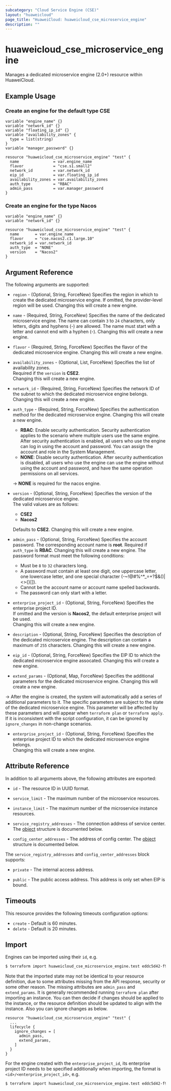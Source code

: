 ```yaml
---
subcategory: "Cloud Service Engine (CSE)"
layout: "huaweicloud"
page_title: "HuaweiCloud: huaweicloud_cse_microservice_engine"
description: ""
---
```


# huaweicloud_cse_microservice_engine

Manages a dedicated microservice engine (2.0+) resource within HuaweiCloud.

## Example Usage

### Create an engine for the default type CSE

```hcl
variable "engine_name" {}
variable "network_id" {}
variable "floating_ip_id" {}
variable "availability_zones" {
  type = list(string)
}
variable "manager_password" {}

resource "huaweicloud_cse_microservice_engine" "test" {
  name               = var.engine_name
  flavor             = "cse.s1.small2"
  network_id         = var.network_id
  eip_id             = var.floating_ip_id
  availability_zones = var.availability_zones
  auth_type          = "RBAC"
  admin_pass         = var.manager_password
}
```

### Create an engine for the type Nacos

```hcl
variable "engine_name" {}
variable "network_id" {}

resource "huaweicloud_cse_microservice_engine" "test" {
  name       = var.engine_name
  flavor     = "cse.nacos2.c1.large.10"
  network_id = var.network_id
  auth_type  = "NONE"
  version    = "Nacos2"
}
```

## Argument Reference

The following arguments are supported:

* `region` - (Optional, String, ForceNew) Specifies the region in which to create the dedicated microservice engine.
  If omitted, the provider-level region will be used. Changing this will create a new engine.

* `name` - (Required, String, ForceNew) Specifies the name of the dedicated microservice engine.
 The name can contain `3` to `24` characters, only letters, digits and hyphens (-) are allowed.
  The name must start with a letter and cannot end with a hyphen (-).
  Changing this will create a new engine.

* `flavor` - (Required, String, ForceNew) Specifies the flavor of the dedicated microservice engine.
  Changing this will create a new engine.

* `availability_zones` - (Optional, List, ForceNew) Specifies the list of availability zones.  
  Required if the `version` is **CSE2**.  
  Changing this will create a new engine.

* `network_id` - (Required, String, ForceNew) Specifies the network ID of the subnet to which the dedicated microservice
  engine belongs. Changing this will create a new engine.

* `auth_type` - (Required, String, ForceNew) Specifies the authentication method for the dedicated microservice engine.
  Changing this will create a new engine.
  + **RBAC**: Enable security authentication.
    Security authentication applies to the scenario where multiple users use the same engine.
    After security authentication is enabled, all users who use the engine can log in using the account and password.
    You can assign the account and role in the System Management.
  + **NONE**: Disable security authentication.
    After security authentication is disabled, all users who use the engine can use the engine without using the account
    and password, and have the same operation permissions on all services.

  -> **NONE** is required for the nacos engine.

* `version` - (Optional, String, ForceNew) Specifies the version of the dedicated microservice engine.  
  The valid values are as follows:
  + **CSE2**
  + **Nacos2**

  Defaults to **CSE2**. Changing this will create a new engine.

* `admin_pass` - (Optional, String, ForceNew) Specifies the account password. The corresponding account name is **root**.
  Required if `auth_type` is **RBAC**. Changing this will create a new engine.
  The password format must meet the following conditions:
  + Must be `8` to `32` characters long.
  + A password must contain at least one digit, one uppercase letter, one lowercase letter, and one special character
    (-~!@#%^*_=+?$&()|<>{}[]).
  + Cannot be the account name or account name spelled backwards.
  + The password can only start with a letter.

* `enterprise_project_id` - (Optional, String, ForceNew) Specifies the enterprise project ID.  
  If omitted and the version is **Nacos2**, the default enterprise project will be used.  
  Changing this will create a new engine.

* `description` - (Optional, String, ForceNew) Specifies the description of the dedicated microservice engine.
  The description can contain a maximum of `255` characters.
  Changing this will create a new engine.

* `eip_id` - (Optional, String, ForceNew) Specifies the EIP ID to which the dedicated microservice engine assocated.
  Changing this will create a new engine.

* `extend_params` - (Optional, Map, ForceNew) Specifies the additional parameters for the dedicated microservice engine.
  Changing this will create a new engine.

-> After the engine is created, the system will automatically add a series of additional parameters to it.
  The specific parameters are subject to the state of the dedicated microservice engine.
  This parameter will be affected by these parameters and will appear when `terraform plan` or `terraform apply`.
  If it is inconsistent with the script configuration, it can be ignored by `ignore_changes` in non-change scenarios.

* `enterprise_project_id` - (Optional, String, ForceNew) Specifies the enterprise project ID to which the dedicated
  microservice engine belongs.  
  Changing this will create a new engine.

## Attribute Reference

In addition to all arguments above, the following attributes are exported:

* `id` - The resource ID in UUID format.

* `service_limit` - The maximum number of the microservice resources.

* `instance_limit` - The maximum number of the microservice instance resources.

* `service_registry_addresses` - The connection address of service center.
  The [object](#engine_center_addresses) structure is documented below.

* `config_center_addresses` - The address of config center.
  The [object](#engine_center_addresses) structure is documented below.

<a name="engine_center_addresses"></a>
The `service_registry_addresses` and `config_center_addresses` block supports:

* `private` - The internal access address.

* `public` - The public access address. This address is only set when EIP is bound.

## Timeouts

This resource provides the following timeouts configuration options:

* `create` - Default is 60 minutes.
* `delete` - Default is 20 minutes.

## Import

Engines can be imported using their `id`, e.g.

```bash
$ terraform import huaweicloud_cse_microservice_engine.test eddc5d42-f9d5-4f8e-984b-d6f3e088561c
```

Note that the imported state may not be identical to your resource definition, due to some attributes missing from the
API response, security or some other reason. The missing attributes are `admin_pass` and `extend_params`.
It is generally recommended running `terraform plan` after importing an instance.
You can then decide if changes should be applied to the instance, or the resource definition should be updated to
align with the instance. Also you can ignore changes as below.

```hcl
resource "huaweicloud_cse_microservice_engine" "test" {
  ...
  lifecycle {
    ignore_changes = [
      admin_pass,
      extend_params,
    ]
  }
}
```

For the engine created with the `enterprise_project_id`, its enterprise project ID needs to be specified additionally
when importing, the format is `<id>/<enterprise_project_id>`, e.g.

```bash
$ terraform import huaweicloud_cse_microservice_engine.test eddc5d42-f9d5-4f8e-984b-d6f3e088561c/ef101e1a-990c-42cd-bb99-a4474e41e461
```
